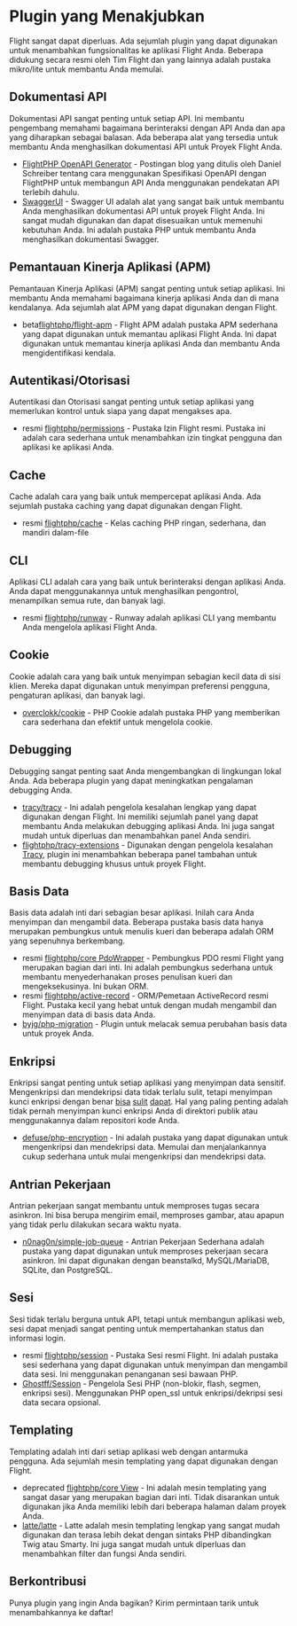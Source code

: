 # Plugin yang Menakjubkan

Flight sangat dapat diperluas. Ada sejumlah plugin yang dapat digunakan untuk menambahkan fungsionalitas ke aplikasi Flight Anda. Beberapa didukung secara resmi oleh Tim Flight dan yang lainnya adalah pustaka mikro/lite untuk membantu Anda memulai.

## Dokumentasi API

Dokumentasi API sangat penting untuk setiap API. Ini membantu pengembang memahami bagaimana berinteraksi dengan API Anda dan apa yang diharapkan sebagai balasan. Ada beberapa alat yang tersedia untuk membantu Anda menghasilkan dokumentasi API untuk Proyek Flight Anda.

- [FlightPHP OpenAPI Generator](https://dev.to/danielsc/define-generate-and-implement-an-api-first-approach-with-openapi-generator-and-flightphp-1fb3) - Postingan blog yang ditulis oleh Daniel Schreiber tentang cara menggunakan Spesifikasi OpenAPI dengan FlightPHP untuk membangun API Anda menggunakan pendekatan API terlebih dahulu.
- [SwaggerUI](https://github.com/zircote/swagger-php) - Swagger UI adalah alat yang sangat baik untuk membantu Anda menghasilkan dokumentasi API untuk proyek Flight Anda. Ini sangat mudah digunakan dan dapat disesuaikan untuk memenuhi kebutuhan Anda. Ini adalah pustaka PHP untuk membantu Anda menghasilkan dokumentasi Swagger.

## Pemantauan Kinerja Aplikasi (APM)

Pemantauan Kinerja Aplikasi (APM) sangat penting untuk setiap aplikasi. Ini membantu Anda memahami bagaimana kinerja aplikasi Anda dan di mana kendalanya. Ada sejumlah alat APM yang dapat digunakan dengan Flight.
- <span class="badge bg-info">beta</span>[flightphp/flight-apm](/awesome-plugins/apm) - Flight APM adalah pustaka APM sederhana yang dapat digunakan untuk memantau aplikasi Flight Anda. Ini dapat digunakan untuk memantau kinerja aplikasi Anda dan membantu Anda mengidentifikasi kendala.

## Autentikasi/Otorisasi

Autentikasi dan Otorisasi sangat penting untuk setiap aplikasi yang memerlukan kontrol untuk siapa yang dapat mengakses apa. 

- <span class="badge bg-primary">resmi</span> [flightphp/permissions](/awesome-plugins/permissions) - Pustaka Izin Flight resmi. Pustaka ini adalah cara sederhana untuk menambahkan izin tingkat pengguna dan aplikasi ke aplikasi Anda. 

## Cache

Cache adalah cara yang baik untuk mempercepat aplikasi Anda. Ada sejumlah pustaka caching yang dapat digunakan dengan Flight.

- <span class="badge bg-primary">resmi</span> [flightphp/cache](/awesome-plugins/php-file-cache) - Kelas caching PHP ringan, sederhana, dan mandiri dalam-file

## CLI

Aplikasi CLI adalah cara yang baik untuk berinteraksi dengan aplikasi Anda. Anda dapat menggunakannya untuk menghasilkan pengontrol, menampilkan semua rute, dan banyak lagi.

- <span class="badge bg-primary">resmi</span> [flightphp/runway](/awesome-plugins/runway) - Runway adalah aplikasi CLI yang membantu Anda mengelola aplikasi Flight Anda.

## Cookie

Cookie adalah cara yang baik untuk menyimpan sebagian kecil data di sisi klien. Mereka dapat digunakan untuk menyimpan preferensi pengguna, pengaturan aplikasi, dan banyak lagi.

- [overclokk/cookie](/awesome-plugins/php-cookie) - PHP Cookie adalah pustaka PHP yang memberikan cara sederhana dan efektif untuk mengelola cookie.

## Debugging

Debugging sangat penting saat Anda mengembangkan di lingkungan lokal Anda. Ada beberapa plugin yang dapat meningkatkan pengalaman debugging Anda.

- [tracy/tracy](/awesome-plugins/tracy) - Ini adalah pengelola kesalahan lengkap yang dapat digunakan dengan Flight. Ini memiliki sejumlah panel yang dapat membantu Anda melakukan debugging aplikasi Anda. Ini juga sangat mudah untuk diperluas dan menambahkan panel Anda sendiri.
- [flightphp/tracy-extensions](/awesome-plugins/tracy-extensions) - Digunakan dengan pengelola kesalahan [Tracy](/awesome-plugins/tracy), plugin ini menambahkan beberapa panel tambahan untuk membantu debugging khusus untuk proyek Flight.

## Basis Data

Basis data adalah inti dari sebagian besar aplikasi. Inilah cara Anda menyimpan dan mengambil data. Beberapa pustaka basis data hanya merupakan pembungkus untuk menulis kueri dan beberapa adalah ORM yang sepenuhnya berkembang.

- <span class="badge bg-primary">resmi</span> [flightphp/core PdoWrapper](/awesome-plugins/pdo-wrapper) - Pembungkus PDO resmi Flight yang merupakan bagian dari inti. Ini adalah pembungkus sederhana untuk membantu menyederhanakan proses penulisan kueri dan mengeksekusinya. Ini bukan ORM.
- <span class="badge bg-primary">resmi</span> [flightphp/active-record](/awesome-plugins/active-record) - ORM/Pemetaan ActiveRecord resmi Flight. Pustaka kecil yang hebat untuk dengan mudah mengambil dan menyimpan data di basis data Anda.
- [byjg/php-migration](/awesome-plugins/migrations) - Plugin untuk melacak semua perubahan basis data untuk proyek Anda.

## Enkripsi

Enkripsi sangat penting untuk setiap aplikasi yang menyimpan data sensitif. Mengenkripsi dan mendekripsi data tidak terlalu sulit, tetapi menyimpan kunci enkripsi dengan benar [bisa](https://stackoverflow.com/questions/6767839/where-should-i-store-an-encryption-key-for-php#:~:text=Write%20a%20php%20config%20file%20and%20store%20it,folder%20is%20not%20accessible%20to%20the%20end%20user.) [sulit](https://www.reddit.com/r/PHP/comments/luqsn/the_encryption_key_where_do_you_store_it/) [dapat](https://security.stackexchange.com/questions/48047/location-to-store-an-encryption-key). Hal yang paling penting adalah tidak pernah menyimpan kunci enkripsi Anda di direktori publik atau menggunakannya dalam repositori kode Anda.

- [defuse/php-encryption](/awesome-plugins/php-encryption) - Ini adalah pustaka yang dapat digunakan untuk mengenkripsi dan mendekripsi data. Memulai dan menjalankannya cukup sederhana untuk mulai mengenkripsi dan mendekripsi data.

## Antrian Pekerjaan

Antrian pekerjaan sangat membantu untuk memproses tugas secara asinkron. Ini bisa berupa mengirim email, memproses gambar, atau apapun yang tidak perlu dilakukan secara waktu nyata.

- [n0nag0n/simple-job-queue](/awesome-plugins/simple-job-queue) - Antrian Pekerjaan Sederhana adalah pustaka yang dapat digunakan untuk memproses pekerjaan secara asinkron. Ini dapat digunakan dengan beanstalkd, MySQL/MariaDB, SQLite, dan PostgreSQL.

## Sesi

Sesi tidak terlalu berguna untuk API, tetapi untuk membangun aplikasi web, sesi dapat menjadi sangat penting untuk mempertahankan status dan informasi login.

- <span class="badge bg-primary">resmi</span> [flightphp/session](/awesome-plugins/session) - Pustaka Sesi resmi Flight. Ini adalah pustaka sesi sederhana yang dapat digunakan untuk menyimpan dan mengambil data sesi. Ini menggunakan penanganan sesi bawaan PHP.
- [Ghostff/Session](/awesome-plugins/ghost-session) - Pengelola Sesi PHP (non-blokir, flash, segmen, enkripsi sesi). Menggunakan PHP open_ssl untuk enkripsi/dekripsi sesi data secara opsional.

## Templating

Templating adalah inti dari setiap aplikasi web dengan antarmuka pengguna. Ada sejumlah mesin templating yang dapat digunakan dengan Flight.

- <span class="badge bg-warning">deprecated</span> [flightphp/core View](/learn#views) - Ini adalah mesin templating yang sangat dasar yang merupakan bagian dari inti. Tidak disarankan untuk digunakan jika Anda memiliki lebih dari beberapa halaman dalam proyek Anda.
- [latte/latte](/awesome-plugins/latte) - Latte adalah mesin templating lengkap yang sangat mudah digunakan dan terasa lebih dekat dengan sintaks PHP dibandingkan Twig atau Smarty. Ini juga sangat mudah untuk diperluas dan menambahkan filter dan fungsi Anda sendiri.

## Berkontribusi

Punya plugin yang ingin Anda bagikan? Kirim permintaan tarik untuk menambahkannya ke daftar!